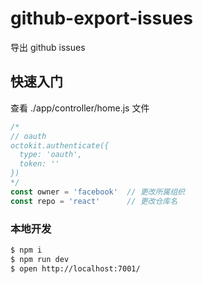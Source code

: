 # github-export-issues

导出 github issues

## 快速入门

<!-- 在此次添加使用文档 -->

查看 ./app/controller/home.js 文件

```javascript
/*
// oauth
octokit.authenticate({
  type: 'oauth',
  token: ''
})
*/
const owner = 'facebook'  // 更改所属组织
const repo = 'react'      // 更改仓库名
```

### 本地开发

```bash
$ npm i
$ npm run dev
$ open http://localhost:7001/
```
